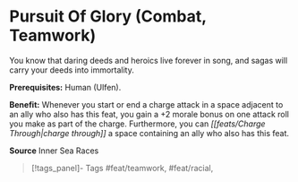 ﻿---
cssclass: [feats]

---
# Pursuit Of Glory (Combat, Teamwork)

You know that daring deeds and heroics live forever in song, and sagas will carry your deeds into immortality.

**Prerequisites:** Human (Ulfen).

**Benefit:** Whenever you start or end a charge attack in a space adjacent to an ally who also has this feat, you gain a +2 morale bonus on one attack roll you make as part of the charge. Furthermore, you can _[[feats/Charge Through|charge through]]_ a space containing an ally who also has this feat.

**Source** Inner Sea Races
>[!tags_panel]- Tags
> #feat/teamwork, #feat/racial, 